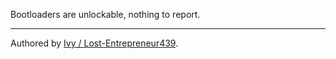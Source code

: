Bootloaders are unlockable, nothing to report.
***
Authored by [Ivy / Lost-Entrepreneur439](https://github.com/Lost-Entrepreneur439).<br/>
